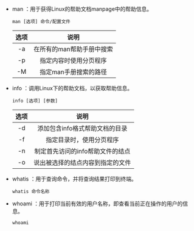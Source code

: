 - man ：用于获得Linux的帮助文档manpage中的帮助信息。

  ```linux
  man [选项] 命令/配置文件
  ```

  | 选项 |           说明            |
  | :--: | :-----------------------: |
  |  -a  | 在所有的man帮助手册中搜索 |
  |  -p  |  指定内容时使用分页程序   |
  |  -M  |   指定man手册搜索的路径   |

- info ：调用Linux下的帮助文档，以获取帮助信息。

  ```linux
  info [选项] [参数]
  ```

  | 选项 |               说明               |
  | :--: | :------------------------------: |
  |  -d  |  添加包含info格式帮助文档的目录  |
  |  -f  |     指定目录时，使用分页程序     |
  |  -n  | 制定首先访问的info帮助文件的结点 |
  |  -o  | 说出被选择的结点内容到指定的文件 |

- whatis ：用于查询命令，并将查询结果打印到终端。

  ```linux
  whatis 命令名称
  ```

- whoami ：用于打印当前有效的用户名称，即查看当前正在操作的用户的信息。

  ```linux
  whoami
  ```

  

